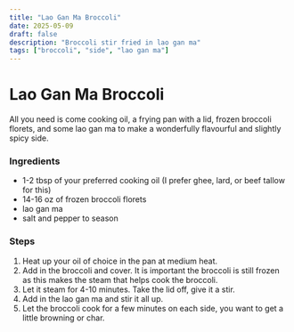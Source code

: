 ```yaml
---
title: "Lao Gan Ma Broccoli"
date: 2025-05-09
draft: false
description: "Broccoli stir fried in lao gan ma"
tags: ["broccoli", "side", "lao gan ma"]
---
```


# Lao Gan Ma Broccoli

All you need is come cooking oil, a frying pan with a lid, frozen broccoli florets, and some lao gan ma to make a wonderfully flavourful and slightly spicy side.

### Ingredients

* 1-2 tbsp of your preferred cooking oil (I prefer ghee, lard, or beef tallow for this)
* 14-16 oz of frozen broccoli florets
* lao gan ma
* salt and pepper to season


### Steps

1. Heat up your oil of choice in the pan at medium heat.
2. Add in the broccoli and cover. It is important the broccoli is still frozen as this makes the steam that helps cook the broccoli.
3. Let it steam for 4-10 minutes. Take the lid off, give it a stir.
4. Add in the lao gan ma and stir it all up.
5. Let the broccoli cook for a few minutes on each side, you want to get a little browning or char.

